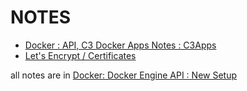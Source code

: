 # NOTES

- [Docker : API, C3 Docker Apps Notes : C3Apps](:note:d5924399-2baf-4374-a0ef-e997492f233b)
- [Let's Encrypt / Certificates](:note:7bb9c57a-cbed-4501-84d9-9f7b90ff313a)

all notes are in [Docker:  Docker Engine API : New Setup](:note:4e649508-e7ba-41f8-bf14-b68b643505c9)